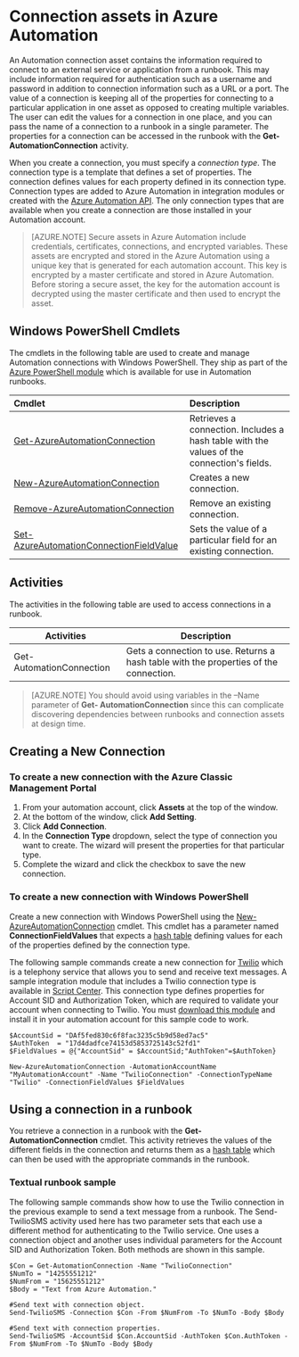 <properties 
   pageTitle="Connection assets in Azure Automation | Azure"
   description="Connection assets in Azure Automation contain the information required to connect to an external service or application from a runbook or DSC configuration. This article explains the details of connections and how to work with them in both textual and graphical authoring."
   services="automation"
   documentationCenter=""
   authors="bwren"
   manager="stevenka"
   editor="tysonn" />
<tags
	ms.service="automation"
	ms.date="01/27/2016"
	wacn.date=""/>

# Connection assets in Azure Automation

An Automation connection asset contains the information required to connect to an external service or application from a runbook.  This may include information required for authentication such as a username and password in addition to connection information such as a URL or a port. The value of a connection is keeping all of the properties for connecting to a particular application in one asset as opposed to creating multiple variables. The user can edit the values for a connection in one place, and you can pass the name of a connection to a runbook in a single parameter. The properties for a connection can be accessed in the runbook with the **Get-AutomationConnection** activity.

When you create a connection, you must specify a *connection type*. The connection type is a template that defines a set of properties. The connection defines values for each property defined in its connection type. Connection types are added to Azure Automation in integration modules or created with the [Azure Automation API](http://msdn.microsoft.com/zh-cn/library/azure/mt163818.aspx). The only connection types that are available when you create a connection are those installed in your Automation account.

>[AZURE.NOTE] Secure assets in Azure Automation include credentials, certificates, connections, and encrypted variables. These assets are encrypted and stored in the Azure Automation using a unique key that is generated for each automation account. This key is encrypted by a master certificate and stored in Azure Automation. Before storing a secure asset, the key for the automation account is decrypted using the master certificate and then used to encrypt the asset.

## Windows PowerShell Cmdlets

The cmdlets in the following table are used to create and manage Automation connections with Windows PowerShell. They ship as part of the [Azure PowerShell module](/documentation/articles/powershell-install-configure/) which is available for use in Automation runbooks.

|Cmdlet|Description|
|:---|:---|
|[Get-AzureAutomationConnection](http://msdn.microsoft.com/zh-cn/library/dn921828.aspx)|Retrieves a connection. Includes a hash table with the values of the connection's fields.|
|[New-AzureAutomationConnection](http://msdn.microsoft.com/zh-cn/library/dn921825.aspx)|Creates a new connection.|
|[Remove-AzureAutomationConnection](http://msdn.microsoft.com/zh-cn/library/dn921827.aspx)|Remove an existing connection.|
|[Set-AzureAutomationConnectionFieldValue](http://msdn.microsoft.com/zh-cn/library/dn921826.aspx)|Sets the value of a particular field for an existing connection.|

## Activities

The activities in the following table are used to access connections in a runbook.

|Activities|Description|
|---|---|
|Get-AutomationConnection|Gets a connection to use. Returns a hash table with the properties of the connection.|

>[AZURE.NOTE] You should avoid using variables in the –Name parameter of **Get- AutomationConnection** since this can complicate discovering dependencies between runbooks and connection assets at design time.

## Creating a New Connection

### To create a new connection with the Azure Classic Management Portal

1. From your automation account, click **Assets** at the top of the window.
1. At the bottom of the window, click **Add Setting**.
1. Click **Add Connection**.
2. In the **Connection Type** dropdown, select the type of connection you want to create.  The wizard will present the properties for that particular type.
1. Complete the wizard and click the checkbox to save the new connection.

### To create a new connection with Windows PowerShell

Create a new connection with Windows PowerShell using the [New-AzureAutomationConnection](http://msdn.microsoft.com/zh-cn/library/dn921825.aspx) cmdlet. This cmdlet has a parameter named **ConnectionFieldValues** that expects a [hash table](http://technet.microsoft.com/zh-cn/library/hh847780.aspx) defining values for each of the properties defined by the connection type.

The following sample commands create a new connection for [Twilio](http://www.twilio.com) which is a telephony service that allows you to send and receive text messages.  A sample integration module that includes a Twilio connection type is available in [Script Center](http://gallery.technet.microsoft.com/scriptcenter/Twilio-PowerShell-Module-8a8bfef8).  This connection type defines properties for Account SID and Authorization Token, which are required to validate your account when connecting to Twilio.  You must [download this module](http://gallery.technet.microsoft.com/scriptcenter/Twilio-PowerShell-Module-8a8bfef8) and install it in your automation account for this sample code to work.

	$AccountSid = "DAf5fed830c6f8fac3235c5b9d58ed7ac5"
	$AuthToken  = "17d4dadfce74153d5853725143c52fd1"
	$FieldValues = @{"AccountSid" = $AccountSid;"AuthToken"=$AuthToken}

	New-AzureAutomationConnection -AutomationAccountName "MyAutomationAccount" -Name "TwilioConnection" -ConnectionTypeName "Twilio" -ConnectionFieldValues $FieldValues

## Using a connection in a runbook

You retrieve a connection in a runbook with the **Get-AutomationConnection** cmdlet.  This activity retrieves the values of the different fields in the connection and returns them as a [hash table](https://technet.microsoft.com/zh-cn/library/hh847780.aspx) which can then be used with the appropriate commands in the runbook.

### Textual runbook sample
The following sample commands show how to use the Twilio connection in the previous example to send a text message from a runbook.  The Send-TwilioSMS activity used here has two parameter sets that each use a different method for authenticating to the Twilio service.  One uses a connection object and another uses individual parameters for the Account SID and Authorization Token.  Both methods are shown in this sample.

	$Con = Get-AutomationConnection -Name "TwilioConnection"
	$NumTo = "14255551212"
	$NumFrom = "15625551212"
	$Body = "Text from Azure Automation."

	#Send text with connection object.
	Send-TwilioSMS -Connection $Con -From $NumFrom -To $NumTo -Body $Body

	#Send text with connection properties.
	Send-TwilioSMS -AccountSid $Con.AccountSid -AuthToken $Con.AuthToken -From $NumFrom -To $NumTo -Body $Body

